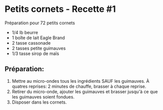 # Petits cornets - Recette #1

Préparation pour 72 petits cornets

- 1/4 lb beurre
- 1 boîte de lait Eagle Brand
- 2 tasse cassonade
- 2 tasses petite guimauves
- 1/3 tasse sirop de maïs

## Préparation:

1. Mettre au micro-ondes tous les ingrédients SAUF les guimauves. À quatres reprises: 2 minutes de chauffe, brasser à chaque reprise.
2. Retirer du micro-onde, ajouter les guimauves et brasser jusqu'à ce que les guimauves soient fondues.
3. Disposer dans les cornets.
